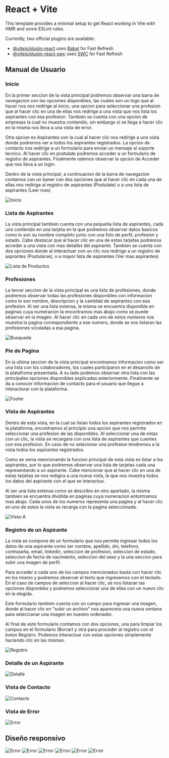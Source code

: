 # React + Vite

This template provides a minimal setup to get React working in Vite with HMR and some ESLint rules.

Currently, two official plugins are available:

- [@vitejs/plugin-react](https://github.com/vitejs/vite-plugin-react/blob/main/packages/plugin-react/README.md) uses [Babel](https://babeljs.io/) for Fast Refresh
- [@vitejs/plugin-react-swc](https://github.com/vitejs/vite-plugin-react-swc) uses [SWC](https://swc.rs/) for Fast Refresh

## Manual de Usuario

### Inicio

En la primer seccion de la vista principal podremos observar una barra de navegacion con las opciones disponibles, las cuales son un logo que al hacer nos nos redirige al inicio, una opcion para seleccionar una profesion que al hacer clic en una de ellas nos redirige a una vista que nos lista los aspirantes con esa profesion. Tambien se cuenta con una opcion de empresas la cual no muestra contenido, sin embargo si se llega a hacer clic en la misma nos lleva a una vista de error.

Otra opcion es Aspirantes con la cual al hacer clic nos redirige a una vista donde podremos ver a todos los aspirantes registrados. La opcion de contacto nos redirige a un formulario para enviar un mensaje al soporte tecnico. Al hacer clic en postulate podremos acceder a un formulario de registro de aspirantes. Finalmente odemos observar la opcion de Acceder que nos lleva a un login.

Dentro de la vista principal, a continuacion de la barra de navegacion contamos con un baner con dos opciones que al hacer clic en cada una de ellas nos redirige al registro de aspirantes (Postulate) o a una lista de aspirantes (Leer mas)

![Inicio](presentation/Header.png)

### Lista de Aspirantes

La vista principal tambien cuenta con una pequeña lista de aspirantes, cada uno contenido en una tarjeta en la que podremos observar datos basicos como lo son su nombre completo junto con una foto de perfil, profesion y estado. Cabe destacar que al hacer clic en una de estas tarjetas podremos acceder a una vista con mas detalles del aspirante. Tambien se cuenta con dos opciones donde al interactuar con un clic nos redirige a un registro de asprantes (Postularse), o a mayor lista de aspirantes (Ver mas aspirantes)

![Lista de Productos](presentation/Aspirantes.png)

### Profesiones

La tercer seccion de la vista principal es una lista de profesiones, donde podremos observar todas las profesiones disponibles con informacion como lo son nombre, descripcion y la cantidad de aspirantes con esa profesion. Al ser una lista extensa, la misma se encuentra disponible en paginas cuya numeracion la encontramos mas abajo como se puede observar en la imagen. Al hacer clic en cada uno de estos numeros nos muestra la pagina correspondiente a ese numero, donde se nos listaran las profesiones viculadas a esa pagina. 

![Busqueda](presentation/Profesiones.png)

### Pie de Pagina

En la ultima seccion de la vista principal encontramos informacion como ser una lista con los colaboradores, los cuales participaron en el desarrollo de la platafroma presentada. A su lado podemos observar otra lista con las principales opciones disponibles explicadas anteriormente. Finalmente se da a conocer informacion de contacto para el usuario que llegue a interacturar con la plataforma.

![Footer](presentation/Footer.png)

### Vista de Aspirantes

Dentro de esta vista, en la cual se listan todos los aspirantes registrados en la plataforma, encontramos al principio una opcion que nos permite seleccionar una profesion de las disponibles. Al seleccionar una de estas con un clic, la vista se recargara con una lista de aspirantes que cuentes con esa profesion. En caso de no selecionar una profesion tendremos a la vista todos los aspirantes registrados.

Como se venia mencionando la funcion principal de esta vista es listar a los aspirantes, por lo que podremos observar una lista de tarjetas cada una representando a un aspirante. Cabe mencionar que al hacer clic en una de estas tarjetas se nos redigira a una nueva vista, la que nos muestra todos los datos del aspirante con el que se interactuo.

Al ser una lista extensa como se describio en otro apartado, la misma tambien se encuentra dividida en paginas cuya numeracion entontramos mas abajo. Cada unos de los numeros representa una pagina y al hacer clic en uno de estos la vista se recarga con la pagina seleccionada.

![Vista-A](presentation/Vista-aspirantes.png)

### Registro de un Aspirante

La vista se compone de un formulario que nos permite ingresar todos los datos de una aspirante como ser nombre, apellido, dni, telefono, contraseña, email, linkedin, seleccion de profesion, seleccion de estado, seleccion de fecha de nacimiento, seleccion del sexo y la una seccion para subir una imagen de perfil.

Para acceder a cada uno de los campos mencionados basta con hacer clic en los mismo y podremos observar el texto que ingresemos con el teclado. En el caso de campos de seleccion al hacer clic, se nos listaran las opciones disponbles y podremos seleccionar una de ellas con un nuevo clic en la elegida.

Este formulario tambien cuenta con un campo para ingresar una imagen, donde al hacer clic en "subir un archivo" nos aparecera una nueva ventana para seleccionar una imagen en nuestro ordenador. 

Al final de este formulario contamos con dos opciones, una para limpiar los campos en el formulario (Borrar) y otra para proceder al registro con el boton Registro. Podemos interactuar con estas opciones simplemente haciendo clic en las mismas.

![Registro](presentation/Vista-registro.png)

### Detalle de un Aspirante

![Detalle](presentation/Detalle-aspirante.png)

### Vista de Contacto

![Contacto](presentation/Form-contact.png)

### Vista de Error

![Error](presentation/Vista-error.png)

## Diseño responsivo

![Error](presentation/movil-1.png)
![Error](presentation/movil-2.png)
![Error](presentation/movil-3.png)
![Error](presentation/movil-4.png)
![Error](presentation/movil-5.png)
![Error](presentation/movil-6.png)
